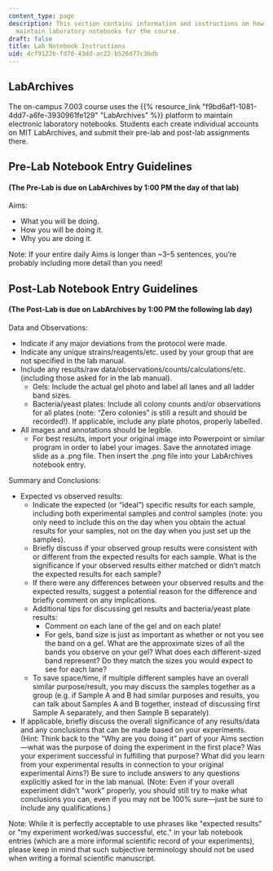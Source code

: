 ```yaml
---
content_type: page
description: This section contains information and instructions on how to create and
  maintain laboratory notebooks for the course.
draft: false
title: Lab Notebook Instructions
uid: 4cf9122b-fd70-43dd-ac22-b526d77c36db
---
```

## LabArchives 

The on-campus 7.003 course uses the {{% resource_link "f9bd6af1-1081-4dd7-a6fe-3930961fe129" "LabArchives" %}} platform to maintain electronic laboratory notebooks. Students each create individual accounts on MIT LabArchives, and submit their pre-lab and post-lab assignments there. 

## Pre-Lab Notebook Entry Guidelines

#### (The Pre-Lab is due on LabArchives by 1:00 PM the day of that lab)

Aims:

- What you will be doing.
- How you will be doing it.
- Why you are doing it.

Note: If your entire daily Aims is longer than ~3–5 sentences, you’re probably including more detail than you need!

## Post-Lab Notebook Entry Guidelines

#### (The Post-Lab is due on LabArchives by 1:00 PM the following lab day)

Data and Observations:

- Indicate if any major deviations from the protocol were made.
- Indicate any unique strains/reagents/etc. used by your group that are not specified in the lab manual.
- Include any results/raw data/observations/counts/calculations/etc. (including those asked for in the lab manual).
    - Gels: Include the actual gel photo and label all lanes and all ladder band sizes.
    - Bacteria/yeast plates: Include all colony counts and/or observations for all plates (note: “Zero colonies” is still a result and should be recorded!). If applicable, include any plate photos, properly labelled.
- All images and annotations should be legible.
    - For best results, import your original image into Powerpoint or similar program in order to label your images. Save the annotated image slide as a .png file. Then insert the .png file into your LabArchives notebook entry.

Summary and Conclusions:

- Expected vs observed results:
    - Indicate the expected (or “ideal”) specific results for each sample, including both experimental samples and control samples (note: you only need to include this on the day when you obtain the actual results for your samples, not on the day when you just set up the samples).
    - Briefly discuss if your observed group results were consistent with or different from the expected results for each sample. What is the significance if your observed results either matched or didn’t match the expected results for each sample?
    - If there were any differences between your observed results and the expected results, suggest a potential reason for the difference and briefly comment on any implications.
    - Additional tips for discussing gel results and bacteria/yeast plate results: 
        - Comment on each lane of the gel and on each plate!
        - For gels, band size is just as important as whether or not you see the band on a gel. What are the approximate sizes of all the bands you observe on your gel? What does each different-sized band represent? Do they match the sizes you would expect to see for each lane?
    - To save space/time, if multiple different samples have an overall similar purpose/result, you may discuss the samples together as a group (e.g. if Sample A and B had similar purposes and results, you can talk about Samples A and B together, instead of discussing first Sample A separately, and then Sample B separately).
- If applicable, briefly discuss the overall significance of any results/data and any conclusions that can be made based on your experiments. (Hint: Think back to the “Why are you doing it” part of your Aims section—what was the purpose of doing the experiment in the first place? Was your experiment successful in fulfilling that purpose? What did you learn from your experimental results in connection to your original experimental Aims?) Be sure to include answers to any questions explicitly asked for in the lab manual. (Note: Even if your overall experiment didn’t "work" properly, you should still try to make what conclusions you can, even if you may not be 100% sure—just be sure to include any qualifications.)

Note: While it is perfectly acceptable to use phrases like "expected results" or "my experiment worked/was successful, etc." in your lab notebook entries (which are a more informal scientific record of your experiments), please keep in mind that such subjective terminology should not be used when writing a formal scientific manuscript.